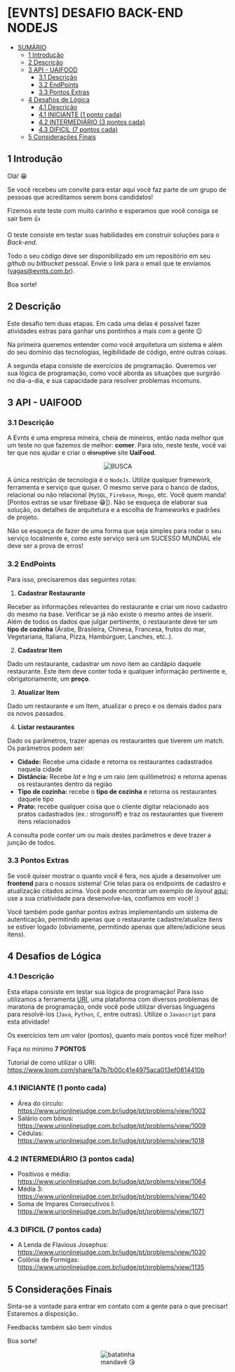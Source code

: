 # [EVNTS] DESAFIO BACK-END NODEJS

- [SUMÁRIO](#evnts-desafio-back-end-nodejs)
  - [1 Introdução](#1-introdu%C3%A7%C3%A3o)
  - [2 Descrição](#2-descri%C3%A7%C3%A3o)
  - [3 API - UAIFOOD](#3-api---uaifood)
    - [3.1 Descrição](#31-descri%C3%A7%C3%A3o)
    - [3.2 EndPoints](#32-endpoints)
    - [3.3 Pontos Extras](#33-pontos-extras)
  - [4 Desafios de Lógica](#4-desafios-de-l%C3%B3gica)
    - [4.1 Descrição](#41-descri%C3%A7%C3%A3o)
    - [4.1 INICIANTE (1 ponto cada)](#41-iniciante-1-ponto-cada)
    - [4.2 INTERMEDIÁRIO (3 pontos cada)](#42-intermedi%C3%A1rio-3-pontos-cada)
    - [4.3 DIFICIL (7 pontos cada)](#43-dificil-7-pontos-cada)
  - [5 Considerações Finais](#5-considera%C3%A7%C3%B5es-finais)

## 1 Introdução

Olá! 😁

Se você recebeu um convite para estar aqui você faz parte de um grupo de pessoas que acreditamos serem bons candidatos!

Fizemos este teste com muito carinho e esperamos que você consiga se sair bem 👍

O teste consiste em testar suas habilidades em construir soluções para o _Back-end_.


Todo o seu código deve ser disponibilizado em um repositório em seu _github_ ou _bitbucket_ pessoal. Envie o link para o email que te enviamos (vagas@evnts.com.br).

Boa sorte!

## 2 Descrição


Este desafio tem duas etapas. Em cada uma delas é possível fazer atividades extras para ganhar uns pontinhos a mais com a gente 😉

Na primeira queremos entender como você arquitetura um sistema e além do seu domínio das tecnologias, legibilidade de código, entre outras coisas.

A segunda etapa consiste de exercícios de programação. Queremos ver sua lógica de programação, como você aborda as situações que surgirão no dia-a-dia, e sua capacidade para resolver problemas incomuns.


## 3 API - UAIFOOD


### 3.1 Descrição

A Evnts é uma empresa mineira, cheia de mineiros, então nada melhor que um teste no que fazemos de melhor: __comer__. Para isto, neste teste, você vai ter que nos ajudar e criar o ~~disruptivo~~ site __UaiFood__.
<center>

![BUSCA](https://github.com/evnts-dev/teste-front-react/blob/master/imgs/documentation/search.jpg?raw=true)
</center>


A única restrição de tecnologia é o ```NodeJs```. Utilize qualquer framework, ferramenta e serviço que quiser. O mesmo serve para o banco de dados, relacional ou não relacional (```MySQL```, ```Firebase```, ```Mongo```, etc. Você quem manda! [Pontos extras se usar firebase 😁]). Não se esqueça de elaborar sua solução, os detalhes de arquitetura e a escolha de frameworks e padrões de projeto.

Não se esqueça de fazer de uma forma que seja simples para rodar o seu serviço localmente e, como este serviço será um SUCESSO MUNDIAL ele deve ser a prova de erros!


### 3.2 EndPoints

Para isso, precisaremos das seguintes rotas:

1. **Cadastrar Restaurante**

Receber as informações relevantes do restaurante e criar um novo cadastro do mesmo na base. Verificar se já não existe o mesmo antes de inserir. Além de todos os dados que julgar pertinente, o restaurante deve ter um **tipo de cozinha** (Árabe, Brasileira, Chinesa, Francesa, frutos do mar, Vegetariana, Italiana, Pizza, Hambúrguer, Lanches, etc..).

2. **Cadastrar Item**

Dado um restaurante, cadastrar um novo item ao cardápio daquele restaurante. Este item deve conter toda e qualquer informação pertinente e, obrigatoriamente, um **preço**.


3. **Atualizar Item**

Dado um restaurante e um Item, atualizar o preço e os demais dados para os novos passados.


4. **Listar restaurantes**

Dado os parâmetros, trazer apenas os restaurantes que tiverem um match. Os parâmetros podem ser:
  - **Cidade:** Recebe uma cidade e retorna os restaurantes cadastrados naquela cidade
  - **Distância:** Recebe _lat_ e _lng_ e um raio (em quilômetros) e retorna apenas os restaurantes dentro da região
  - **Tipo de cozinha:** recebe o **tipo de cozinha** e retorna os restaurantes daquele tipo
  - **Prato:** recebe qualquer coisa que o cliente digitar relacionado aos pratos cadastrados (ex.: strogonoff) e traz os restaurantes que tiverem itens relacionados

A consulta pode conter um ou mais destes parâmetros e deve trazer a junção de todos.



### 3.3 Pontos Extras

Se você quiser mostrar o quanto você é fera, nos ajude a desenvolver um __frontend__ para o nossos sistema! Crie telas para os endpoints de cadastro e atualização citados acima. Você pode encontrar um exemplo de _layout_ [aqui](https://github.com/evnts-dev/teste-front-react/blob/master/README.md); use a sua criatividade para desenvolve-las, confiamos em você! :)

Você também pode ganhar pontos extras implementando um sistema de autenticação, permitindo apenas que o restaurante cadastre/atualize itens se estiver logado (obviamente, permitindo apenas que altere/adicione seus itens).


## 4 Desafios de Lógica

### 4.1 Descrição

Esta etapa consiste em testar sua lógica de programação! Para isso utilizamos a ferramenta [URI](https://www.urionlinejudge.com.br), uma plataforma com diversos problemas de maratona de programação, onde você pode utilizar diversas linguagens para resolvê-los (```Java```, ```Python```, ```C```, entre outras). Utilize o ```Javascript``` para esta atividade!

Os exercícios tem um valor (pontos), quanto mais pontos você fizer melhor!

Faça no mínimo **7 PONTOS**

Tutorial de como utilizar o URI: https://www.loom.com/share/1a7b7b00c41e4975aca013ef0814410b

### 4.1 INICIANTE (1 ponto cada)
  - Área do circulo: https://www.urionlinejudge.com.br/judge/pt/problems/view/1002
  - Salário com bônus: https://www.urionlinejudge.com.br/judge/pt/problems/view/1009
  - Cédulas: https://www.urionlinejudge.com.br/judge/pt/problems/view/1018


### 4.2 INTERMEDIÁRIO (3 pontos cada)
  - Positivos e média: https://www.urionlinejudge.com.br/judge/pt/problems/view/1064
  - Média 3: https://www.urionlinejudge.com.br/judge/pt/problems/view/1040
  - Soma de Impares Consecutivos I: https://www.urionlinejudge.com.br/judge/pt/problems/view/1071


### 4.3 DIFICIL (7 pontos cada)
  - A Lenda de Flavious Josephus: https://www.urionlinejudge.com.br/judge/pt/problems/view/1030
  - Colônia de Formigas: https://www.urionlinejudge.com.br/judge/pt/problems/view/1135


## 5 Considerações Finais

Sinta-se a vontade para entrar em contato com a gente para o que precisar! Estaremos a disposição.

Feedbacks também são bem vindos

Boa sorte!

<p align="center">
  <img align="center" src="https://raw.githubusercontent.com/evnts-dev/teste-front-react/master/imgs/uaifood/potato/potato.jpg" alt="batatinha" />
  <br/>
  mandavê 😘
</p>
